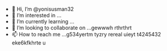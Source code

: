 - 👋 Hi, I’m @yonisusman32
- 👀 I’m interested in ...
- 🌱 I’m currently learning ...
- 💞️ I’m looking to collaborate on ...gewwwh rthrthrt
- 📫 How to reach me ...g534yertm tyzry rereal uieyt
t4245432 eke6kfkhrte u
<!---ryu
yonisusman32/yonisusman32 is a ✨ special ✨ repository because its `README.md` (this file) appears on your GitHub profile.
You can click the Preview link to take a look at your changes.
--->
